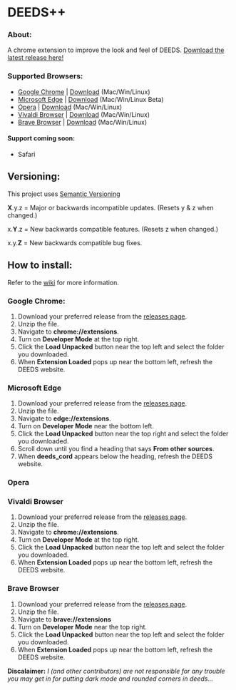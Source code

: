 # DEEDS++
### About:
A chrome extension to improve the look and feel of DEEDS. [Download the latest release here!](https://github.com/cgsdiscord/deeds-cord/releases/latest)

### Supported Browsers:
- [Google Chrome](#google_chrome) | [Download](https://www.google.com.au/chrome/ "Download Google Chrome") (Mac/Win/Linux)
- [Microsoft Edge](#edge) | [Download](https://www.microsoft.com/en-us/edge "Download Microsoft Edge") (Mac/Win/Linux Beta)
- [Opera](#opera) | [Download](https://www.opera.com/download "Download Opera") (Mac/Win/Linux)
- [Vivaldi Browser](#vivaldi) | [Download](https://vivaldi.com/download/ "Download Vivaldi Browser") (Mac/Win/Linux)
- [Brave Browser](#brave) | [Download](https://brave.com/download/ "Download Brave Browser") (Mac/Win/Linux)
 
#### Support coming soon:
- Safari

## Versioning:
This project uses [Semantic Versioning](https://semver.org)

**X**.y.z = Major or backwards incompatible updates. (Resets y & z when changed.) 

x.**Y**.z = New backwards compatible features. (Resets z when changed.)

x.y.**Z** = New backwards compatible bug fixes.
## How to install:
Refer to the [wiki](https://github.com/cgsdiscord/deeds-cord/wiki) for more information.

### Google Chrome: <a name="google_chrome"></a>
1) Download your preferred release from the [releases page](https://github.com/cgsdiscord/deeds-cord/releases).
2) Unzip the file.
3) Navigate to __chrome://extensions__. 
4) Turn on __Developer Mode__ at the top right.
5) Click the __Load Unpacked__ button near the top left and select the folder you downloaded.
6) When __Extension Loaded__ pops up near the bottom left, refresh the DEEDS website.


### Microsoft Edge <a name="edge"></a>
1) Download your preferred release from the [releases page](https://github.com/cgsdiscord/deeds-cord/releases).
2) Unzip the file.
3) Navigate to __edge://extensions__. 
4) Turn on __Developer Mode__ near the bottom left.
5) Click the __Load Unpacked__ button near the top right and select the folder you downloaded.
6) Scroll down until you find a heading that says __From other sources__.
8) When __deeds_cord__ appears below the heading, refresh the DEEDS website.

### Opera <a name="opera"></a>

### Vivaldi Browser <a name="vivaldi"></a>
1) Download your preferred release from the [releases page](https://github.com/cgsdiscord/deeds-cord/releases).
2) Unzip the file.
3) Navigate to __chrome://extensions__. 
4) Turn on __Developer Mode__ at the top right.
5) Click the __Load Unpacked__ button near the top left and select the folder you downloaded.
6) When __Extension Loaded__ pops up near the bottom left, refresh the DEEDS website.


### Brave Browser <a name="brave"></a>
1) Download your preferred release from the [releases page](https://github.com/cgsdiscord/deeds-cord/releases).
2) Unzip the file.
3) Navigate to __brave://extensions__ 
4) Turn on __Developer Mode__ near the top right.
5) Click the __Load Unpacked__ button near the top left and select the folder you downloaded.
6) When __Extension Loaded__ pops up near the bottom left, refresh the DEEDS website.


**Discalaimer:** *I (and other contributors) are not responsible for any trouble you may get in for putting dark mode and rounded corners in deeds...*
